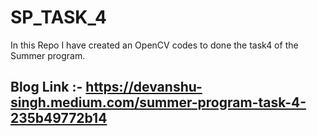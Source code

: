 # SP_TASK_4
In this Repo I have created an OpenCV codes to done the task4 of the Summer program.

## Blog Link :- https://devanshu-singh.medium.com/summer-program-task-4-235b49772b14
